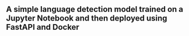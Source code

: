 ## A simple language detection model trained on a Jupyter Notebook and then deployed using FastAPI and Docker